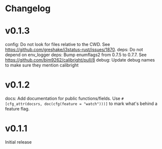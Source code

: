 # Changelog

# v0.1.3

config: Do not look for files relative to the CWD. See https://github.com/greshake/i3status-rust/issues/1870.
deps: Do not depend on env_logger
deps: Bump enumflags2 from 0.7.5 to 0.7.7. See https://github.com/bim9262/calibright/pull/8
debug: Update debug names to make sure they mention calibright

# v0.1.2

docs: Add documentation for public functions/fields.
    Use `#[cfg_attr(docsrs, doc(cfg(feature = "watch")))]` to mark what's behind a feature flag.

# v0.1.1

Initial release